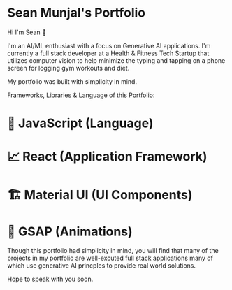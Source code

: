# Sean Munjal's Portfolio


Hi I'm Sean 👋

I'm an AI/ML enthusiast with a focus on Generative AI applications. I'm currently a full stack developer at a Health & Fitness Tech Startup that utilizes computer vision to help minimize the typing and tapping on a phone screen for logging gym workouts and diet.

My portfolio was built with simplicity in mind. 

Frameworks, Libraries & Language of this Portfolio:

# 🤟 JavaScript (Language)
# 📈 React (Application Framework)
# 🏗️ Material UI (UI Components)
# 🚀 GSAP (Animations)

Though this portfolio had simplicity in mind, you will find that many of the projects in my portfolio are well-excuted full stack applications many of which use generative AI princples to provide real world solutions.

Hope to speak with you soon.